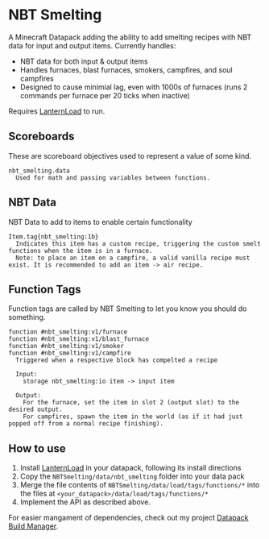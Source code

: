 # NBT Smelting
A Minecraft Datapack adding the ability to add smelting recipes with NBT data for input and output items. Currently handles:
* NBT data for both input & output items
* Handles furnaces, blast furnaces, smokers, campfires, and soul campfires
* Designed to cause minimial lag, even with 1000s of furnaces (runs 2 commands per furnace per 20 ticks when inactive)

Requires [LanternLoad](https://github.com/LanternMC/load) to run.

## Scoreboards
These are scoreboard objectives used to represent a value of some kind.

```
nbt_smelting.data
  Used for math and passing variables between functions.
```

## NBT Data
NBT Data to add to items to enable certain functionality

```
Item.tag{nbt_smelting:1b}
  Indicates this item has a custom recipe, triggering the custom smelt functions when the item is in a furnace.
  Note: to place an item on a campfire, a valid vanilla recipe must exist. It is recommended to add an item -> air recipe.
```

## Function Tags
Function tags are called by NBT Smelting to let you know you should do something.

```
function #nbt_smelting:v1/furnace
function #nbt_smelting:v1/blast_furnace
function #nbt_smelting:v1/smoker
function #nbt_smelting:v1/campfire
  Triggered when a respective block has compelted a recipe
  
  Input:
    storage nbt_smelting:io item -> input item
 
  Output:
    For the furnace, set the item in slot 2 (output slot) to the desired output.
    For campfires, spawn the item in the world (as if it had just popped off from a normal recipe finishing).
```

## How to use
1. Install [LanternLoad](https://github.com/LanternMC/load) in your datapack, following its install directions
2. Copy the `NBTSmelting/data/nbt_smelting` folder into your data pack
3. Merge the file contents of `NBTSmelting/data/load/tags/functions/*` into the files at `<your_datapack>/data/load/tags/functions/*`
4. Implement the API as described above.

For easier mangament of dependencies, check out my project [Datapack Build Manager](https://github.com/ICY105/DatapackBuildManager).
